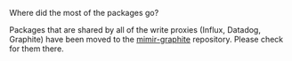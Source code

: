 Where did the most of the packages go?

Packages that are shared by all of the write proxies (Influx, Datadog, Graphite) have been moved to the [mimir-graphite](https://github.com/grafana/mimir-graphite) repository. Please check for them there.
